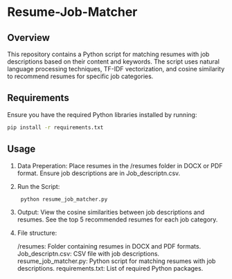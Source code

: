 # Resume-Job-Matcher

## Overview

This repository contains a Python script for matching resumes with job descriptions based on their content and keywords. The script uses natural language processing techniques, TF-IDF vectorization, and cosine similarity to recommend resumes for specific job categories.

## Requirements

Ensure you have the required Python libraries installed by running:

```bash
pip install -r requirements.txt

```
## Usage

1. Data Preperation:
   Place resumes in the /resumes folder in DOCX or PDF format.
   Ensure job descriptions are in Job_descriptn.csv.
   
3. Run the Script:
   ```bash
    python resume_job_matcher.py
   ```
4. Output:
   View the cosine similarities between job descriptions and resumes.
   See the top 5 recommended resumes for each job category.
   
5. File structure:
   
   /resumes: Folder containing resumes in DOCX and PDF formats.
   Job_descriptn.csv: CSV file with job descriptions.
   resume_job_matcher.py: Python script for matching resumes with job descriptions.
   requirements.txt: List of required Python packages.

